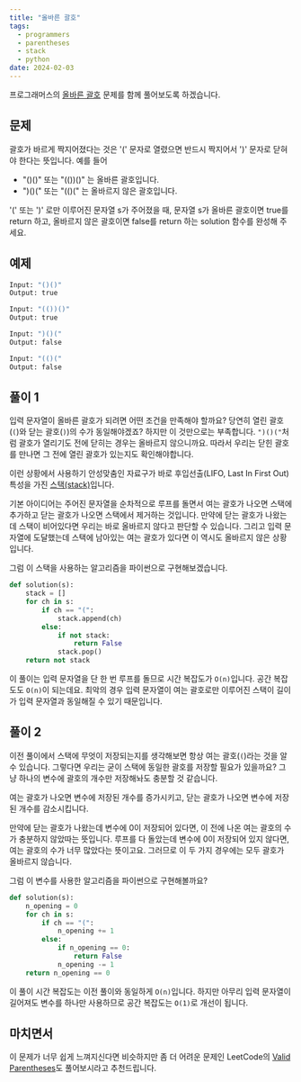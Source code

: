 ```yaml
---
title: "올바른 괄호"
tags:
  - programmers
  - parentheses
  - stack
  - python
date: 2024-02-03
---
```


프로그래머스의 [올바른 괄호](https://school.programmers.co.kr/learn/courses/30/lessons/12909) 문제를 함께 풀어보도록 하겠습니다.

## 문제

괄호가 바르게 짝지어졌다는 것은 '(' 문자로 열렸으면 반드시 짝지어서 ')' 문자로 닫혀야 한다는 뜻입니다. 예를 들어

- "()()" 또는 "(())()" 는 올바른 괄호입니다.
- ")()(" 또는 "(()(" 는 올바르지 않은 괄호입니다.

'(' 또는 ')' 로만 이루어진 문자열 s가 주어졌을 때, 문자열 s가 올바른 괄호이면 true를 return 하고, 올바르지 않은 괄호이면 false를 return 하는 solution 함수를 완성해 주세요.

## 예제

```py
Input: "()()"
Output: true
```

```py
Input: "(())()"
Output: true
```

```py
Input: ")()("
Output: false
```

```py
Input: "(()("
Output: false
```

## 풀이 1

입력 문자열이 올바른 괄호가 되려면 어떤 조건을 만족해야 할까요?
당연히 열린 괄호(`(`)와 닫는 괄호(`)`)의 수가 동일해야겠죠?
하지만 이 것만으로는 부족합니다.
`")()("`처럼 괄호가 열리기도 전에 닫히는 경우는 올바르지 않으니까요.
따라서 우리는 닫힌 괄호를 만나면 그 전에 열린 괄호가 있는지도 확인해야합니다.

이런 상황에서 사용하기 안성맞춤인 자료구가 바로 후입선출(LIFO, Last In First Out) 특성을 가진 [스택(stack)](/data-structures/stack/)입니다.

기본 아이디어는 주어진 문자열을 순차적으로 루프를 돌면서 여는 괄호가 나오면 스택에 추가하고 닫는 괄호가 나오면 스택에서 제거하는 것입니다.
만약에 닫는 괄호가 나왔는데 스택이 비어있다면 우리는 바로 올바르지 않다고 판단할 수 있습니다.
그리고 입력 문자열에 도달했는데 스택에 남아있는 여는 괄호가 있다면 이 역시도 올바르지 않은 상황입니다.

그럼 이 스택을 사용하는 알고리즘을 파이썬으로 구현해보겠습니다.

```py
def solution(s):
    stack = []
    for ch in s:
        if ch == "(":
            stack.append(ch)
        else:
            if not stack:
                return False
            stack.pop()
    return not stack
```

이 풀이는 입력 문자열을 단 한 번 루프를 돌므로 시간 복잡도가 `O(n)`입니다.
공간 복잡도도 `O(n)`이 되는데요.
최악의 경우 입력 문자열이 여는 괄호로만 이루어진 스택이 길이가 입력 문자열과 동일해질 수 있기 때문입니다.

## 풀이 2

이전 풀이에서 스택에 무엇이 저장되는지를 생각해보면 항상 여는 괄호(`(`)라는 것을 알 수 있습니다.
그렇다면 우리는 굳이 스택에 동일한 괄호를 저장할 필요가 있을까요?
그냥 하나의 변수에 괄호의 개수만 저장해놔도 충분할 것 같습니다.

여는 괄호가 나오면 변수에 저장된 개수를 증가시키고, 닫는 괄호가 나오면 변수에 저장된 개수를 감소시킵니다.

만약에 닫는 괄호가 나왔는데 변수에 0이 저장되어 있다면, 이 전에 나온 여는 괄호의 수가 충분하지 않았따는 뜻입니다.
루프를 다 돌았는데 변수에 0이 저장되어 있지 않다면, 여는 괄호의 수가 너무 많았다는 뜻이고요.
그러므로 이 두 가지 경우에는 모두 괄호가 올바르지 않습니다.

그럼 이 변수를 사용한 알고리즘을 파이썬으로 구현해볼까요?

```py
def solution(s):
    n_opening = 0
    for ch in s:
        if ch == "(":
            n_opening += 1
        else:
            if n_opening == 0:
                return False
            n_opening -= 1
    return n_opening == 0
```

이 풀이 시간 복잡도는 이전 풀이와 동일하게 `O(n)`입니다.
하지만 아무리 입력 문자열이 길어져도 변수를 하나만 사용하므로 공간 복잡도는 `O(1)`로 개선이 됩니다.

## 마치면서

이 문제가 너무 쉽게 느껴지신다면 비슷하지만 좀 더 어려운 문제인 LeetCode의 [Valid Parentheses](/problems/valid-parentheses/)도 풀어보시라고 추천드립니다.
